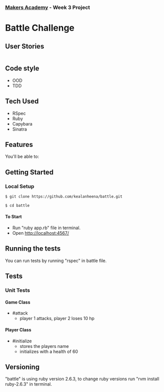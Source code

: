 ### [Makers Academy](http://www.makersacademy.com) - Week 3 Project

# Battle Challenge

## User Stories

```
```

## Code style

- OOD
- TDD

## Tech Used

- RSpec
- Ruby
- Capybara
- Sinatra

## Features

You'll be able to:

## Getting Started

### Local Setup

```sh
$ git clone https://github.com/kealanheena/battle.git
```

```sh
$ cd battle
```

#### To Start

- Run "ruby  app.rb" file in terminal.
- Open [http://localhost:4567/](http://localhost:4567/)

## Running the tests

You can run tests by running "rspec" in battle file.

## Tests 

### Unit Tests

#### Game Class

- #attack
  - player 1 attacks, player 2 loses 10 hp

#### Player Class

- #initialize
  - stores the players name
  - initializes with a health of 60

## Versioning

"battle" is using ruby version 2.6.3, to change ruby versions run "rvm install ruby-2.6.3" in terminal.

